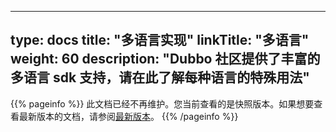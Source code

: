 
---
type: docs
title: "多语言实现"
linkTitle: "多语言"
weight: 60
description: "Dubbo 社区提供了丰富的多语言 sdk 支持，请在此了解每种语言的特殊用法"
---

{{% pageinfo %}} 此文档已经不再维护。您当前查看的是快照版本。如果想要查看最新版本的文档，请参阅[最新版本](../../docs3-v2/)。
{{% /pageinfo %}}
